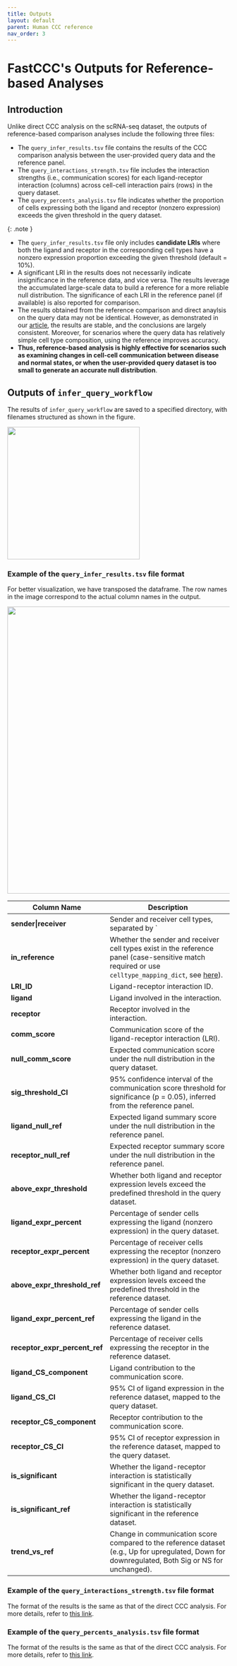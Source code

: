 ```yaml
---
title: Outputs
layout: default
parent: Human CCC reference
nav_order: 3
---
```

<script type="text/javascript" async
  src="https://cdnjs.cloudflare.com/ajax/libs/mathjax/3.2.2/es5/tex-mml-chtml.js">
</script>

# FastCCC's Outputs for Reference-based Analyses

## Introduction

Unlike direct CCC analysis on the scRNA-seq dataset, the outputs of reference-based comparison analyses include the following three files:

- The `query_infer_results.tsv` file contains the results of the CCC comparison analysis between the user-provided query data and the reference panel.
- The `query_interactions_strength.tsv` file includes the interaction strengths (i.e., communication scores) for each ligand-receptor interaction (columns) across cell-cell interaction pairs (rows) in the query dataset.
- The `query_percents_analysis.tsv` file indicates whether the proportion of cells expressing both the ligand and receptor (nonzero expression) exceeds the given threshold in the query dataset.

{: .note }
>
- The `query_infer_results.tsv` file only includes **candidate LRIs** where both the ligand and receptor in the corresponding cell types have a nonzero expression proportion exceeding the given threshold (default = 10%).
- A significant LRI in the results does not necessarily indicate insignificance in the reference data, and vice versa. The results leverage the accumulated large-scale data to build a reference for a more reliable null distribution. The significance of each LRI in the reference panel (if available) is also reported for comparison.
- The results obtained from the reference comparison and direct anaylsis on the query data may not be identical. However, as demonstrated in our [article], the results are stable, and the conclusions are largely consistent. Moreover, for scenarios where the query data has relatively simple cell type composition, using the reference improves accuracy. 
- **Thus, reference-based analysis is highly effective for scenarios such as examining changes in cell-cell communication between disease and normal states, or when the user-provided query dataset is too small to generate an accurate null distribution**.

## Outputs of `infer_query_workflow`

The results of `infer_query_workflow` are saved to a specified directory, with filenames structured as shown in the figure.

<p align="left">
  <img src="{{site.baseurl}}/images/cccref_usage_outputs1.png" width="300">
</p>


### Example of the `query_infer_results.tsv` file format

For better visualization, we have transposed the dataframe. The row names in the image correspond to the actual column names in the output.

<p align="left">
  <img src="{{site.baseurl}}/images/cccref_usage_outputs2.png" width="650">
</p>

| Column Name                   | Description |
|--------------------------------|-------------|
| **sender\|receiver**           | Sender and receiver cell types, separated by `|`. |
| **in_reference**               | Whether the sender and receiver cell types exist in the reference panel (case-sensitive match required or use `celltype_mapping_dict`, see [here](#)). |
| **LRI_ID**                     | Ligand-receptor interaction ID. |
| **ligand**                     | Ligand involved in the interaction. |
| **receptor**                   | Receptor involved in the interaction. |
| **comm_score**                 | Communication score of the ligand-receptor interaction (LRI). |
| **null_comm_score**            | Expected communication score under the null distribution in the query dataset. |
| **sig_threshold_CI**           | 95% confidence interval of the communication score threshold for significance (p = 0.05), inferred from the reference panel. |
| **ligand_null_ref**            | Expected ligand summary score under the null distribution in the reference panel. |
| **receptor_null_ref**          | Expected receptor summary score under the null distribution in the reference panel. |
| **above_expr_threshold**       | Whether both ligand and receptor expression levels exceed the predefined threshold in the query dataset. |
| **ligand_expr_percent**        | Percentage of sender cells expressing the ligand (nonzero expression) in the query dataset. |
| **receptor_expr_percent**      | Percentage of receiver cells expressing the receptor (nonzero expression) in the query dataset. |
| **above_expr_threshold_ref**   | Whether both ligand and receptor expression levels exceed the predefined threshold in the reference dataset. |
| **ligand_expr_percent_ref**    | Percentage of sender cells expressing the ligand in the reference dataset. |
| **receptor_expr_percent_ref**  | Percentage of receiver cells expressing the receptor in the reference dataset. |
| **ligand_CS_component**        | Ligand contribution to the communication score. |
| **ligand_CS_CI**               | 95% CI of ligand expression in the reference dataset, mapped to the query dataset. |
| **receptor_CS_component**      | Receptor contribution to the communication score. |
| **receptor_CS_CI**             | 95% CI of receptor expression in the reference dataset, mapped to the query dataset. |
| **is_significant**             | Whether the ligand-receptor interaction is statistically significant in the query dataset. |
| **is_significant_ref**         | Whether the ligand-receptor interaction is statistically significant in the reference dataset. |
| **trend_vs_ref**               | Change in communication score compared to the reference dataset (e.g., Up for upregulated, Down for downregulated, Both Sig or NS for unchanged). |


### Example of the `query_interactions_strength.tsv` file format

The format of the results is the same as that of the direct CCC analysis. For more details, refer to [this link]({{site.baseurl}}/usage/output.html#example-of-the-_interactions_strengthtsv-file-format).

### Example of the `query_percents_analysis.tsv` file format

The format of the results is the same as that of the direct CCC analysis. For more details, refer to [this link]({{site.baseurl}}/usage/output.html#example-of-the-_percents_analysistsv-file-format).


[article]: https://www.biorxiv.org/content/10.1101/2025.01.27.635115v1